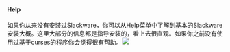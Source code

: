 #### Help

如果你从来没有安装过Slackware，你可以从Help菜单中了解到基本的Slackware安装大概。这里大部分的信息都是指导安装的，看上去很直观。如果你之前没有使用过基于curses的程序你会觉得很有帮助。![](http://7xn66o.com1.z0.glb.clouddn.com/slackbook%2F2.png)
